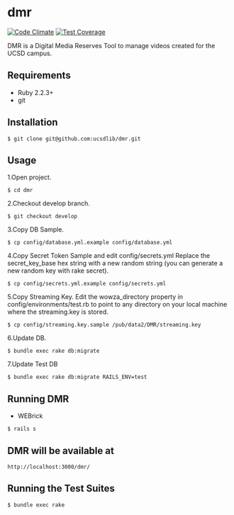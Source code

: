 # dmr

[![Code Climate](https://codeclimate.com/repos/55ba7d62695680248f002bf7/badges/d679e6605b13a7596ad1/gpa.svg)](https://codeclimate.com/repos/55ba7d62695680248f002bf7/feed) [![Test Coverage](https://codeclimate.com/repos/55ba7d62695680248f002bf7/badges/d679e6605b13a7596ad1/coverage.svg)](https://codeclimate.com/repos/55ba7d62695680248f002bf7/coverage)

DMR is a Digital Media Reserves Tool to manage videos created for the UCSD campus.

## Requirements

* Ruby 2.2.3+
* git

## Installation

```
$ git clone git@github.com:ucsdlib/dmr.git
```

## Usage

1.Open project.

```
$ cd dmr
```

2.Checkout develop branch.

```
$ git checkout develop
```

3.Copy DB Sample.

```
$ cp config/database.yml.example config/database.yml
```

4.Copy Secret Token Sample and edit config/secrets.yml
Replace the secret_key_base hex string with a new random string (you can generate a new random key with rake secret).

```
$ cp config/secrets.yml.example config/secrets.yml
```

5.Copy Streaming Key. Edit the wowza_directory property in config/environments/test.rb to 
point to any directory on your local machine where the streaming.key is stored.

```
$ cp config/streaming.key.sample /pub/data2/DMR/streaming.key
```

6.Update DB.

```
$ bundle exec rake db:migrate
```

7.Update Test DB

```
$ bundle exec rake db:migrate RAILS_ENV=test
```

## Running DMR

* WEBrick

```
$ rails s
```

## DMR will be available at 

```
http://localhost:3000/dmr/
```

## Running the Test Suites

```
$ bundle exec rake
```